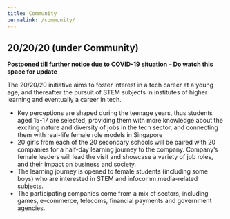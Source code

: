 ```yaml
---
title: Community
permalink: /community/
---
```

<h2>20/20/20 (under Community)</h2>
<strong>Postponed till further notice due to COVID-19 situation – Do watch this space for update</strong>
<p>The 20/20/20 initiative aims to foster interest in a tech career at a young age, and thereafter the pursuit of STEM subjects in institutes of higher learning and eventually a career in tech.</p>
<ul>
  <li>Key perceptions are shaped during the teenage years, thus students aged 15-17 are selected, providing them with more knowledge about the exciting nature and diversity of jobs in the tech sector, and connecting them with real-life female role models in Singapore</li>
  <li>20 girls from each of the 20 secondary schools will be paired with 20 companies for a half-day learning journey to the company. Company’s female leaders will lead the visit and showcase a variety of job roles, and their impact on business and society.</li>
   <li>The learning journey is opened to female students (including some boys) who are interested in STEM and infocomm media-related subjects.</li>
   <li>The participating companies come from a mix of sectors, including games, e-commerce, telecoms, financial payments and government agencies.</li>
</ul>
